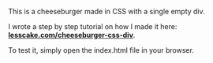 
This is a cheeseburger made in CSS with a single empty div.

I wrote a step by step tutorial on how I made it here: **[lesscake.com/cheeseburger-css-div](https://www.lesscake.com/cheeseburger-css-div)**.

To test it, simply open the index.html file in your browser.
